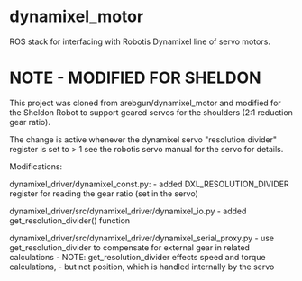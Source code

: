 dynamixel_motor
===============

ROS stack for interfacing with Robotis Dynamixel line of servo motors.

# NOTE - MODIFIED FOR SHELDON
This project was cloned from arebgun/dynamixel_motor and modified for the Sheldon Robot 
to support geared servos for the shoulders (2:1 reduction gear ratio).

The change is active whenever the dynamixel servo "resolution divider" register is set to > 1
see the robotis servo manual for the servo for details.

Modifications:  

  dynamixel_driver/dynamixel_const.py:
    - added DXL_RESOLUTION_DIVIDER register for reading the gear ratio (set in the servo)

  dynamixel_driver/src/dynamixel_driver/dynamixel_io.py
      - added get_resolution_divider() function

  dynamixel_driver/src/dynamixel_driver/dynamixel_serial_proxy.py
      - use get_resolution_divider to compensate for external gear in related calculations
      - NOTE: get_resolution_divider effects speed and torque calculations, 
      -       but not position, which is handled internally by the servo  


